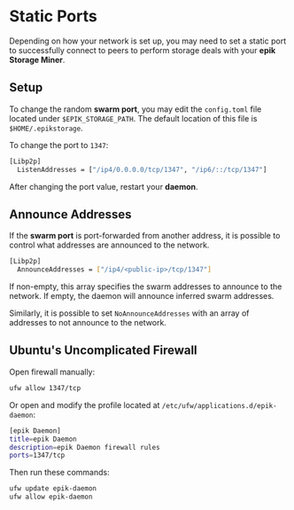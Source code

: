 # Static Ports

Depending on how your network is set up, you may need to set a static port to successfully connect to peers to perform storage deals with your **epik Storage Miner**.

## Setup

To change the random **swarm port**, you may edit the `config.toml` file located under `$EPIK_STORAGE_PATH`. The default location of this file is `$HOME/.epikstorage`.

To change the port to `1347`:

```sh
[Libp2p]
  ListenAddresses = ["/ip4/0.0.0.0/tcp/1347", "/ip6/::/tcp/1347"]
```

After changing the port value, restart your **daemon**.

## Announce Addresses

If the **swarm port** is port-forwarded from another address, it is possible to control what addresses
are announced to the network.

```sh
[Libp2p]
  AnnounceAddresses = ["/ip4/<public-ip>/tcp/1347"]
```

If non-empty, this array specifies the swarm addresses to announce to the network. If empty, the daemon will announce inferred swarm addresses.

Similarly, it is possible to set `NoAnnounceAddresses` with an array of addresses to not announce to the network.

## Ubuntu's Uncomplicated Firewall

Open firewall manually:

```sh
ufw allow 1347/tcp
```

Or open and modify the profile located at `/etc/ufw/applications.d/epik-daemon`:

```sh
[epik Daemon]
title=epik Daemon
description=epik Daemon firewall rules
ports=1347/tcp
```

Then run these commands:

```sh
ufw update epik-daemon
ufw allow epik-daemon
```
